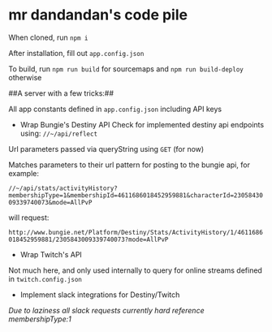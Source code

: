 # mr dandandan's code pile #

When cloned, run `npm i`

After installation, fill out `app.config.json`

To build, run `npm run build` for sourcemaps and `npm run build-deploy` otherwise


##A server with a few tricks:##

All app constants defined in `app.config.json` including API keys

* Wrap Bungie's Destiny API
Check for implemented destiny api endpoints using:
`//~/api/reflect`

Url parameters passed via queryString using `GET` (for now)

Matches parameters to their url pattern for posting to the bungie api, for example:

`//~/api/stats/activityHistory?membershipType=1&membershipId=4611686018452959881&characterId=2305843009339740073&mode=AllPvP`

will request: 

`http://www.bungie.net/Platform/Destiny/Stats/ActivityHistory/1/4611686018452959881/2305843009339740073?mode=AllPvP`

* Wrap Twitch's API

Not much here, and only used internally to query for online streams defined in `twitch.config.json`

* Implement slack integrations for Destiny/Twitch

_Due to laziness all slack requests currently hard reference membershipType:1_
